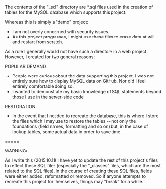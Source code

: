 The contents of the "_sql" directory are *.sql files used in the creation of
tables for the MySQL database which supports this project.

Whereas this is simply a "demo" project:
- I am not overly concerned with security issues.
- As this project progresses, I might use these files to erase data at will and
restart from scratch. 

As a rule I generally would not have such a directory in a web project. However,
I created for two general reasons:

POPULAR DEMAND
- People were curious about the data supporting this project. I was not entirely
sure how to display MySQL data on GitHub. Nor did I feel entirely comfortable
doing so.  
- I wanted to demonstrate my basic knowledge of SQL statements beyond those
I use in the server-side code

RESTORATION
- In the event that I needed to recreate the database, this is where I store the
files which I may use to restore the tables -- not only the foundations (field
names, formatting and so on) but, in the case of lookup tables, some actual
data in order to save time.

=====

WARNING:

As I write this (2015.10.11) I have yet to update the rest of this project's
files to reflect these SQL files (especially the "_classes" files, which are
the most related to the SQL files). In the course of creating these SQL files,
fields were either added, reformatted or removed. So if anyone attempts to
recreate this project for themselves, things may "break" for a while.